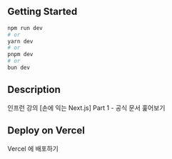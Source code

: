 ## Getting Started

```bash
npm run dev
# or
yarn dev
# or
pnpm dev
# or
bun dev
```

## Description

인프런 강의 
[손에 익는 Next.js] Part 1 - 공식 문서 훑어보기

## Deploy on Vercel

Vercel 에 배포하기
